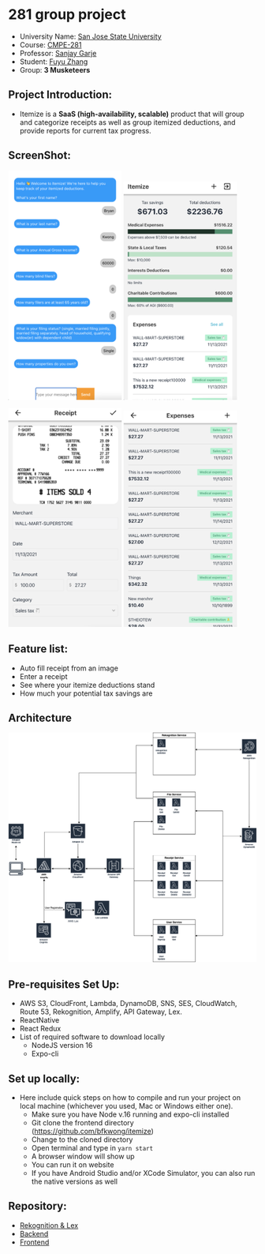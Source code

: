 # 281 group project

- University Name: [San Jose State University](https://www.sjsu.edu/)
- Course: [CMPE-281](http://info.sjsu.edu/web-dbgen/catalog/courses/CMPE281.html)
- Professor: [Sanjay Garje](https://www.linkedin.com/in/sanjaygarje/)
- Student: [Fuyu Zhang](https://www.linkedin.com/in/nick-fuyuzhang/)
- Group: **3 Musketeers**
## Project Introduction:
- Itemize is a **SaaS (high-availability, scalable)** product that will group and categorize receipts as well as group itemized deductions, and provide reports for current tax progress.

## ScreenShot:
<img src="https://github.com/Handsomenick1/281grouppj/blob/main/pic/AWSLex.png.png" alt="lex" style="text-align:center; width:230px;"/> <img src="https://github.com/Handsomenick1/281grouppj/blob/main/pic/image1.png" alt="1" style="text-align:center; width:230px;"/> 

<img src="https://github.com/Handsomenick1/281grouppj/blob/main/pic/image2.png" alt="2" style="text-align:center; width:230px;"/> <img src="https://github.com/Handsomenick1/281grouppj/blob/main/pic/image3.png" alt="3" style="text-align:center; width:230px;"/>

## Feature list: 
- Auto fill receipt from an image 
- Enter a receipt 
- See where your itemize deductions stand 
- How much your potential tax savings are
 
## Architecture
<img src="https://github.com/Handsomenick1/281grouppj/blob/main/pic/cmpe281project.drawio.png" alt="arch" style="width:650px;"/>

## Pre-requisites Set Up:
- AWS S3, CloudFront, Lambda, DynamoDB, SNS, SES, CloudWatch, Route 53, Rekognition, Amplify, API Gateway, Lex.
- ReactNative
- React Redux
- List of required software to download locally 
  - NodeJS version 16
  - Expo-cli 

## Set up locally:
- Here include quick steps on how to compile and run your project on local machine (whichever you used, Mac or Windows either one).
  - Make sure you have Node v.16 running and expo-cli installed
  - Git clone the frontend directory (https://github.com/bfkwong/itemize)
  - Change to the cloned directory
  - Open terminal and type in `yarn start`
  - A browser window will show up 
  - You can run it on website 
  - If you have Android Studio and/or XCode Simulator, you can also run the native versions as well 

## Repository:
- [Rekognition & Lex](https://github.com/pbustos97/CMPE-281-Project-2)
- [Backend](https://github.com/Handsomenick1/281grouppj)
- [Frontend](https://github.com/bfkwong/itemize)

